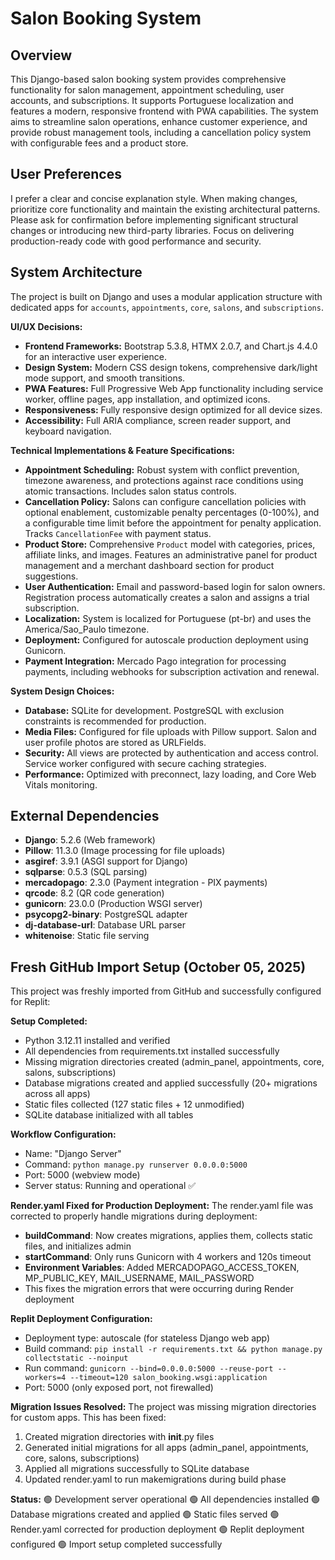 # Salon Booking System

## Overview
This Django-based salon booking system provides comprehensive functionality for salon management, appointment scheduling, user accounts, and subscriptions. It supports Portuguese localization and features a modern, responsive frontend with PWA capabilities. The system aims to streamline salon operations, enhance customer experience, and provide robust management tools, including a cancellation policy system with configurable fees and a product store.

## User Preferences
I prefer a clear and concise explanation style. When making changes, prioritize core functionality and maintain the existing architectural patterns. Please ask for confirmation before implementing significant structural changes or introducing new third-party libraries. Focus on delivering production-ready code with good performance and security.

## System Architecture
The project is built on Django and uses a modular application structure with dedicated apps for `accounts`, `appointments`, `core`, `salons`, and `subscriptions`.

**UI/UX Decisions:**
- **Frontend Frameworks:** Bootstrap 5.3.8, HTMX 2.0.7, and Chart.js 4.4.0 for an interactive user experience.
- **Design System:** Modern CSS design tokens, comprehensive dark/light mode support, and smooth transitions.
- **PWA Features:** Full Progressive Web App functionality including service worker, offline pages, app installation, and optimized icons.
- **Responsiveness:** Fully responsive design optimized for all device sizes.
- **Accessibility:** Full ARIA compliance, screen reader support, and keyboard navigation.

**Technical Implementations & Feature Specifications:**
- **Appointment Scheduling:** Robust system with conflict prevention, timezone awareness, and protections against race conditions using atomic transactions. Includes salon status controls.
- **Cancellation Policy:** Salons can configure cancellation policies with optional enablement, customizable penalty percentages (0-100%), and a configurable time limit before the appointment for penalty application. Tracks `CancellationFee` with payment status.
- **Product Store:** Comprehensive `Product` model with categories, prices, affiliate links, and images. Features an administrative panel for product management and a merchant dashboard section for product suggestions.
- **User Authentication:** Email and password-based login for salon owners. Registration process automatically creates a salon and assigns a trial subscription.
- **Localization:** System is localized for Portuguese (pt-br) and uses the America/Sao_Paulo timezone.
- **Deployment:** Configured for autoscale production deployment using Gunicorn.
- **Payment Integration:** Mercado Pago integration for processing payments, including webhooks for subscription activation and renewal.

**System Design Choices:**
- **Database:** SQLite for development. PostgreSQL with exclusion constraints is recommended for production.
- **Media Files:** Configured for file uploads with Pillow support. Salon and user profile photos are stored as URLFields.
- **Security:** All views are protected by authentication and access control. Service worker configured with secure caching strategies.
- **Performance:** Optimized with preconnect, lazy loading, and Core Web Vitals monitoring.

## External Dependencies
- **Django**: 5.2.6 (Web framework)
- **Pillow**: 11.3.0 (Image processing for file uploads)
- **asgiref**: 3.9.1 (ASGI support for Django)
- **sqlparse**: 0.5.3 (SQL parsing)
- **mercadopago**: 2.3.0 (Payment integration - PIX payments)
- **qrcode**: 8.2 (QR code generation)
- **gunicorn**: 23.0.0 (Production WSGI server)
- **psycopg2-binary**: PostgreSQL adapter
- **dj-database-url**: Database URL parser
- **whitenoise**: Static file serving

## Fresh GitHub Import Setup (October 05, 2025)
This project was freshly imported from GitHub and successfully configured for Replit:

**Setup Completed:**
- Python 3.12.11 installed and verified
- All dependencies from requirements.txt installed successfully
- Missing migration directories created (admin_panel, appointments, core, salons, subscriptions)
- Database migrations created and applied successfully (20+ migrations across all apps)
- Static files collected (127 static files + 12 unmodified)
- SQLite database initialized with all tables

**Workflow Configuration:**
- Name: "Django Server"
- Command: `python manage.py runserver 0.0.0.0:5000`
- Port: 5000 (webview mode)
- Server status: Running and operational ✅

**Render.yaml Fixed for Production Deployment:**
The render.yaml file was corrected to properly handle migrations during deployment:
- **buildCommand**: Now creates migrations, applies them, collects static files, and initializes admin
- **startCommand**: Only runs Gunicorn with 4 workers and 120s timeout
- **Environment Variables**: Added MERCADOPAGO_ACCESS_TOKEN, MP_PUBLIC_KEY, MAIL_USERNAME, MAIL_PASSWORD
- This fixes the migration errors that were occurring during Render deployment

**Replit Deployment Configuration:**
- Deployment type: autoscale (for stateless Django web app)
- Build command: `pip install -r requirements.txt && python manage.py collectstatic --noinput`
- Run command: `gunicorn --bind=0.0.0.0:5000 --reuse-port --workers=4 --timeout=120 salon_booking.wsgi:application`
- Port: 5000 (only exposed port, not firewalled)

**Migration Issues Resolved:**
The project was missing migration directories for custom apps. This has been fixed:
1. Created migration directories with __init__.py files
2. Generated initial migrations for all apps (admin_panel, appointments, core, salons, subscriptions)
3. Applied all migrations successfully to SQLite database
4. Updated render.yaml to run makemigrations during build phase

**Status:**
🟢 Development server operational
🟢 All dependencies installed
🟢 Database migrations created and applied
🟢 Static files served
🟢 Render.yaml corrected for production deployment
🟢 Replit deployment configured
🟢 Import setup completed successfully
